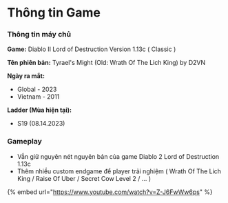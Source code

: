 # Thông tin Game

### Thông tin máy chủ

**Game:** Diablo II Lord of Destruction Version 1.13c ( Classic )

**Tên phiên bản:** Tyrael's Might (Old: Wrath Of The Lich King) by D2VN

**Ngày ra mắt:**

* Global - 2023
* Vietnam - 2011

**Ladder (Mùa hiện tại):**

* S19 (08.14.2023)



### Gameplay

* Vẫn giữ nguyên nét nguyên bản của game Diablo 2 Lord of Destruction 1.13c
* Thêm nhiều custom endgame để player trải nghiệm ( Wrath Of The Lich King / Raise Of Uber / Secret Cow Level 2 / ... )

{% embed url="https://www.youtube.com/watch?v=Z-J6FwWw6ps" %}

&#x20;


